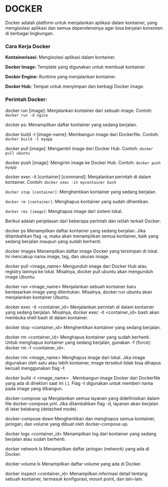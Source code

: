 # DOCKER
Docker adalah platform untuk menjalankan aplikasi dalam kontainer, yang mengisolasi aplikasi dan semua dependensinya agar bisa berjalan konsisten di berbagai lingkungan.

### Cara Kerja Docker

**Kontainerisasi:** Mengisolasi aplikasi dalam kontainer.

**Docker Image:** Template yang digunakan untuk membuat kontainer.

**Docker Engine:** Runtime yang menjalankan kontainer.

**Docker Hub:** Tempat untuk menyimpan dan berbagi Docker image.

### Perintah Docker:

docker run [image]: Menjalankan kontainer dari sebuah image.
Contoh: `docker run -d nginx`

docker ps: Menampilkan daftar kontainer yang sedang berjalan.

docker build -t [image-name]: Membangun image dari Dockerfile.
Contoh: `docker build -t myapp`

docker pull [image]: Mengambil image dari Docker Hub.
Contoh: `docker pull ubuntu`

docker push [image]: Mengirim image ke Docker Hub.
Contoh: `docker push myapp`

docker exec -it [container] [command]: Menjalankan perintah di dalam kontainer.
Contoh: `docker exec -it mycontainer bash`

`docker stop [container]`: Menghentikan kontainer yang sedang berjalan.

`docker rm [container]`: Menghapus kontainer yang sudah dihentikan.

`docker rmi [image]`: Menghapus image dari sistem lokal.

Berikut adalah penjelasan dari beberapa perintah dan istilah terkait Docker:

docker ps
Menampilkan daftar kontainer yang sedang berjalan. Jika ditambahkan flag -a, maka akan menampilkan semua kontainer, baik yang sedang berjalan maupun yang sudah berhenti.

docker images
Menampilkan daftar image Docker yang tersimpan di lokal. Ini mencakup nama image, tag, dan ukuran image.

docker pull <image_name>
Mengunduh image dari Docker Hub atau registry lainnya ke lokal. Misalnya, docker pull ubuntu akan mengunduh image Ubuntu.

docker run <image_name>
Menjalankan sebuah kontainer baru berdasarkan image yang ditentukan. Misalnya, docker run ubuntu akan menjalankan kontainer Ubuntu.

docker exec -it <container_id> <command>
Menjalankan perintah di dalam kontainer yang sedang berjalan. Misalnya, docker exec -it <container_id> bash akan membuka shell bash di dalam kontainer.

docker stop <container_id>
Menghentikan kontainer yang sedang berjalan.

docker rm <container_id>
Menghapus kontainer yang sudah berhenti. Untuk menghapus kontainer yang sedang berjalan, gunakan -f (force): docker rm -f <container_id>.

docker rmi <image_name>
Menghapus image dari lokal. Jika image digunakan oleh satu atau lebih kontainer, image tersebut tidak bisa dihapus kecuali menggunakan flag -f.

docker build -t <image_name> .
Membangun image Docker dari Dockerfile yang ada di direktori saat ini (.). Flag -t digunakan untuk memberi nama pada image yang dibangun.

docker-compose up
Menjalankan semua layanan yang didefinisikan dalam file docker-compose.yml. Jika ditambahkan flag -d, layanan akan berjalan di latar belakang (detached mode).

docker-compose down
Menghentikan dan menghapus semua kontainer, jaringan, dan volume yang dibuat oleh docker-compose up.

docker logs <container_id>
Menampilkan log dari kontainer yang sedang berjalan atau sudah berhenti.

docker network ls
Menampilkan daftar jaringan (network) yang ada di Docker.

docker volume ls
Menampilkan daftar volume yang ada di Docker.

docker inspect <container_id>
Menampilkan informasi detail tentang sebuah kontainer, termasuk konfigurasi, mount point, dan lain-lain.





